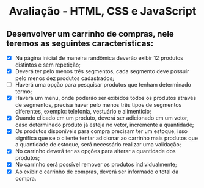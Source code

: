 <h1 align="center">
  Avaliação - HTML, CSS e JavaScript
</h1>


## Desenvolver um carrinho de compras, nele teremos as seguintes características:

- [x] Na página inicial de maneira randômica deverão exibir 12 produtos distintos e sem
repetição;
- [x] Deverá ter pelo menos três segmentos, cada segmento deve possuir pelo menos
dez produtos cadastrados;
- [ ] Haverá uma opção para pesquisar produtos que tenham determinado termo;
- [x] Haverá um menu, onde poderão ser exibidos todos os produtos através de
segmentos, precisa haver pelo menos três tipos de segmentos diferentes, exemplo:
telefonia, vestuário e alimentício;
- [x] Quando clicado em um produto, deverá ser adicionado em um vetor, caso
determinado produto já esteja no vetor, incremente a quantidade;
- [x] Os produtos disponíveis para compra precisam ter um estoque, isso significa que
se o cliente tentar adicionar ao carrinho mais produtos que a quantidade de
estoque, será necessário realizar uma validação;
- [x] No carrinho deverá ter as opções para alterar a quantidade dos produtos;
- [x] No carrinho será possível remover os produtos individualmente;
- [x] Ao exibir o carrinho de compras, deverá ser informado o total da compra.